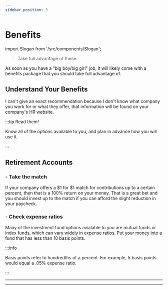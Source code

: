 ```yaml
---
sidebar_position: 5
---
```


# Benefits

import Slogan from '/src/components/Slogan';

>Take full advantage of these.

As soon as you have a "big boy/big girl" job, it will likely come with a benefits package that you should take full advantage of.

## Understand Your Benefits

I can't give an exact recommendation because I don't know what company you work for or what they offer, that information will be found on your company's HR website.

:::tip Read them!

Know all of the options available to you, and plan in advance how you will use it.

:::

## Retirement Accounts

### - Take the match

If your company offers a $1 for $1 match for contributions up to a certain percent, then that is a 100% return on your money. That is a great bet and you should invest up to the match if you can afford the slight reduction in your paycheck.

### - Check expense ratios

Many of the investment fund options avialable to you are mutual funds or index funds, which can vary widely in expense ratios. Put your money into a fund that has less than 10 basis points.

:::info

Basis points refer to hundredths of a percent. For example, 5 basis points would equal a .05% expense ratio.

:::

---
<Slogan/>

---